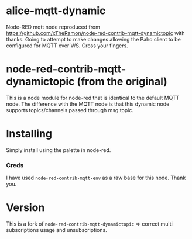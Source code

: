 # alice-mqtt-dynamic
Node-RED mqtt node reproduced from https://github.com/xTheRamon/node-red-contrib-mqtt-dynamictopic with thanks. 
Going to attempt to make changes allowing the Paho client to be configured for MQTT over WS. Cross your fingers.


# node-red-contrib-mqtt-dynamictopic (from the original)
This is a node module for node-red that is identical to the default MQTT node. The difference with the MQTT node is that this dynamic node supports topics/channels passed through msg.topic.

# Installing
Simply install using the palette in node-red.

### Creds
I have used `node-red-contrib-mqtt-env` as a raw base for this node. Thank you.

# Version
This is a fork of `node-red-contrib-mqtt-dynamictopic`
=> correct multi subscriptions usage and unsubscriptions.


